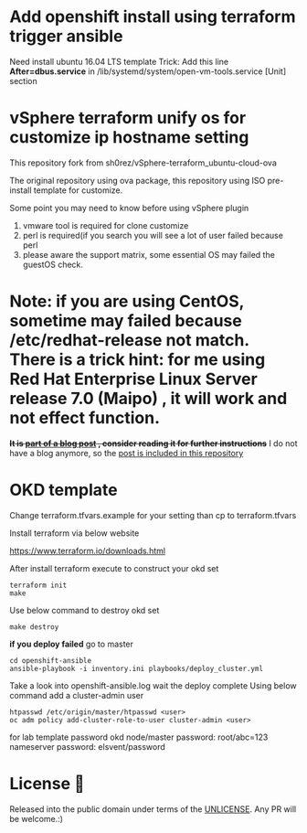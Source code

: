 # Add openshift install using terraform trigger ansible
Need install ubuntu 16.04 LTS template
Trick: Add this line **After=dbus.service** in /lib/systemd/system/open-vm-tools.service [Unit] section

# vSphere terraform unify os for customize ip hostname setting
This repository fork from sh0rez/vSphere-terraform_ubuntu-cloud-ova

The original repository using ova package, this repository using ISO pre-install
template for customize.

Some point you may need to know before using vSphere plugin

1. vmware tool is required for clone customize
2. perl is required(if you search you will see a lot of user failed because perl
3. please aware the support matrix, some essential OS may failed the guestOS check.

Note: if you are using CentOS, sometime may failed because /etc/redhat-release not match.
There is a trick hint: for me using **Red Hat Enterprise Linux Server release 7.0 (Maipo)**
, it will work and not effect function.
=======
~~**It is [part of a blog post](https://shorez.de/2018/deploying-ubuntu-cloud-images-to-vsphere-using-terraform/) , consider reading it for further instructions**~~
I do not have a blog anymore, so the [post is included in this repository](post/README.md)

# OKD template

Change terraform.tfvars.example for your setting than cp to terraform.tfvars

Install terraform via below website

https://www.terraform.io/downloads.html

After install terraform execute to construct your okd set
```
terraform init
make
```

Use below command to destroy okd set
```
make destroy
```

**if you deploy failed**
go to master

```
cd openshift-ansible
ansible-playbook -i inventory.ini playbooks/deploy_cluster.yml
```

Take a look into openshift-ansible.log wait the deploy complete
Using below command add a cluster-admin user
```
htpasswd /etc/origin/master/htpasswd <user>
oc adm policy add-cluster-role-to-user cluster-admin <user>
```

for lab template password
okd node/master password: root/abc=123
nameserver password: elsvent/password


# License :book:
Released into the public domain under terms of the [UNLICENSE](/LICENSE).
Any PR will be welcome.:)
